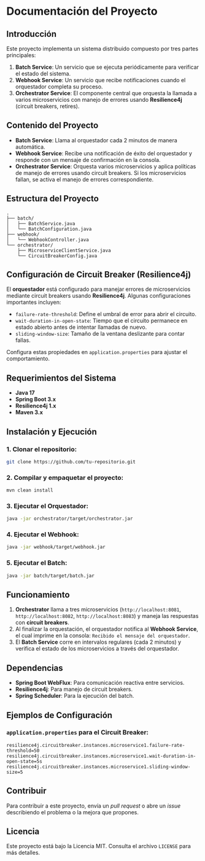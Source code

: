 # Documentación del Proyecto

## Introducción
Este proyecto implementa un sistema distribuido compuesto por tres partes principales:
1. **Batch Service**: Un servicio que se ejecuta periódicamente para verificar el estado del sistema.
2. **Webhook Service**: Un servicio que recibe notificaciones cuando el orquestador completa su proceso.
3. **Orchestrator Service**: El componente central que orquesta la llamada a varios microservicios con manejo de errores usando **Resilience4j** (circuit breakers, retires).

## Contenido del Proyecto

- **Batch Service**: Llama al orquestador cada 2 minutos de manera automática.
- **Webhook Service**: Recibe una notificación de éxito del orquestador y responde con un mensaje de confirmación en la consola.
- **Orchestrator Service**: Orquesta varios microservicios y aplica políticas de manejo de errores usando circuit breakers. Si los microservicios fallan, se activa el manejo de errores correspondiente.

## Estructura del Proyecto

```
.
├── batch/
│   ├── BatchService.java
│   └── BatchConfiguration.java
├── webhook/
│   └── WebhookController.java
└── orchestrator/
    ├── MicroserviceClientService.java
    └── CircuitBreakerConfig.java
```

## Configuración de Circuit Breaker (Resilience4j)

El **orquestador** está configurado para manejar errores de microservicios mediante circuit breakers usando **Resilience4j**. Algunas configuraciones importantes incluyen:

- `failure-rate-threshold`: Define el umbral de error para abrir el circuito.
- `wait-duration-in-open-state`: Tiempo que el circuito permanece en estado abierto antes de intentar llamadas de nuevo.
- `sliding-window-size`: Tamaño de la ventana deslizante para contar fallas.
  
Configura estas propiedades en `application.properties` para ajustar el comportamiento.

## Requerimientos del Sistema

- **Java 17**
- **Spring Boot 3.x**
- **Resilience4j 1.x**
- **Maven 3.x**

## Instalación y Ejecución

### 1. Clonar el repositorio:
```bash
git clone https://github.com/tu-repositorio.git
```

### 2. Compilar y empaquetar el proyecto:
```bash
mvn clean install
```

### 3. Ejecutar el Orquestador:
```bash
java -jar orchestrator/target/orchestrator.jar
```

### 4. Ejecutar el Webhook:
```bash
java -jar webhook/target/webhook.jar
```

### 5. Ejecutar el Batch:
```bash
java -jar batch/target/batch.jar
```

## Funcionamiento

1. **Orchestrator** llama a tres microservicios (`http://localhost:8081`, `http://localhost:8082`, `http://localhost:8083`) y maneja las respuestas con **circuit breakers**.
2. Al finalizar la orquestación, el orquestador notifica al **Webhook Service**, el cual imprime en la consola: `Recibido el mensaje del orquestador`.
3. El **Batch Service** corre en intervalos regulares (cada 2 minutos) y verifica el estado de los microservicios a través del orquestador.

## Dependencias
- **Spring Boot WebFlux**: Para comunicación reactiva entre servicios.
- **Resilience4j**: Para manejo de circuit breakers.
- **Spring Scheduler**: Para la ejecución del batch.

## Ejemplos de Configuración

### `application.properties` para el Circuit Breaker:
```properties
resilience4j.circuitbreaker.instances.microservice1.failure-rate-threshold=50
resilience4j.circuitbreaker.instances.microservice1.wait-duration-in-open-state=5s
resilience4j.circuitbreaker.instances.microservice1.sliding-window-size=5
```

## Contribuir
Para contribuir a este proyecto, envía un *pull request* o abre un *issue* describiendo el problema o la mejora que propones.

## Licencia
Este proyecto está bajo la Licencia MIT. Consulta el archivo `LICENSE` para más detalles.
